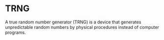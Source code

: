 # TRNG<a name="kms_01_0010"></a>

A true random number generator \(TRNG\) is a device that generates unpredictable random numbers by physical procedures instead of computer programs.

